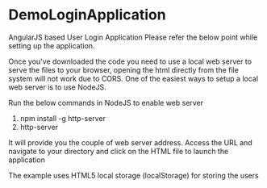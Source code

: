 # DemoLoginApplication
AngularJS based User Login Application
Please refer the below point while setting up the application.

Once you've downloaded the code you need to use a local web server to serve the files to your browser, opening the html directly from the file system will not work due to CORS. One of the easiest ways to setup a local web server is to use NodeJS.

Run the below commands in NodeJS to enable web server
1. npm install -g http-server
2. http-server

It will provide you the couple of web server address.
Access the URL and navigate to your directory and click on the HTML file to launch the application

The example uses HTML5 local storage (localStorage) for storing the users

